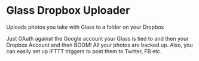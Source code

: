 Glass Dropbox Uploader
====================

Uploads photos you take with Glass to a folder on your Dropbox

Just OAuth against the Google account your Glass is tied to and then your Dropbox Account and then BOOM! 
All your photos are backed up.  Also, you can easily set up IFTTT triggers to post them to Twitter, FB etc.
